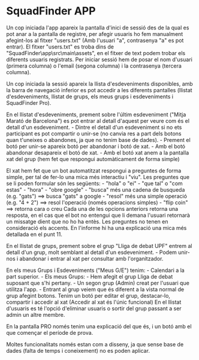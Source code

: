 # SquadFinder APP

Un cop iniciada l'app apareix la pantalla d'inici de sessió des de la qual es pot anar a la pantalla de registre,
per afegir usuaris ho fem manualment afegint-los al fitxer "users.txt" (Amb l'usuari "a", contrasenya "a" es pot entrar).
El fitxer "users.txt" es troba dins de  "SquadFinder\app\src\main\assets", en el fitxer de text podem trobar els diferents usuaris registrats. Per iniciar sessió hem de posar el nom d'usuari (primera columna) o l'email (segona columna) i la contrasenya (tercera columna).

Un cop iniciada la sessió apareix la llista d'esdeveniments disponibles, amb la barra de navegació inferior es pot accedir a les diferents pantalles (llistat d'esdeveniments, llistat de grups, els meus grups i esdeveniments i SquadFinder Pro).

En el llistat d'esdeveniments, prement sobre l'últim esdeveniment ("Mitja Marató de Barcelona") es pot entrar al detall d'aquest per veure com és el detall d'un esdeveniment.
	- Dintre el detall d'un esdeveniment si no ets participant es pot compartir o unir-se (no canvia res a part dels botons quan t'uneixes o abandones, ja que no tenim base de dades).
	- Prement el botó per unir-se apareix botó per abandonar i botó de xat.
		- Amb el botó abandonar desapareix el botó de xat.
		- Amb el botó xat anem a la pantalla xat del grup (hem fet que respongui automàticament de forma simple)

El xat hem fet que un bot automatitzat respongui a preguntes de forma simple, per tal de fer-lo una mica més interactiu i "viu".
Les preguntes que se li poden formular són les següents:
	- "hola" o "ei"
	- "que tal" o "com estas"
	- "hora"
	- "obre google"
	- "busca" més una cadena de busqueda (e.g. "gats") ==> busca "gats" a google
	- "resol" més una simple operació (e.g. "4 + 2") ==> resol l'operació (només operacions simples)
	- "flip coin" ==> retorna cara o creu
Cada una de les opcions anteriors retorna una resposta, en el cas que el bot no entengui que li demana l'usuari retornarà un missatge dient que no ho ha entès.
Les preguntes no tenen en consideració els accents. En l'informe hi ha una explicació una mica més detallada en el punt 11.

En el llistat de grups, prement sobre el grup "Lliga de debat UPF" entrem al detall d'un grup, molt semblant al detall d'un esdeveniment.
	- Podem unir-nos i abandonar i entrar al xat per consultar amb l'organitzador.
	
En els meus Grups i Esdeveniments ("Meus G/E") tenim:
	- Calendari a la part superior.
	- Els meus Grups:
		- Hem afegit el grup Lliga de debat suposant que s'hi pertany.
		- Un segon grup (Admin) creat per l'usuari que utilitza l'app.
			- Entrant al grup veiem que és diferent a la vista normal de grup afegint botons.
			  Tenim un botó per editar el grup, destacar-lo, compartir i accedir al xat (Accedir al xat és l'únic funcional)
			  En el llistat d'usuaris es té l'opció d'eliminar usuaris o sortir del grup passant a ser admin un altre membre.

En la pantalla PRO només tenim una explicació del que és, i un botó amb el que començar el període de prova.

Moltes funcionalitats només estan com a disseny, ja que sense base de dades (falta de temps i coneixement) no es poden aplicar.
